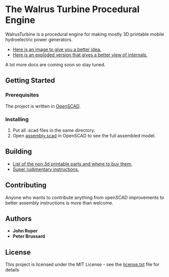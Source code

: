 # The Walrus Turbine Procedural Engine

WalrusTurbine is a procedural engine for making mostly 3D printable mobile hydroelectric power generators.  

* [Here is an image to give you a better idea.](images/turbine%203.png)
* [Here is an exploded version that gives a better view of internals.](images/explode%201.png)

A lot more docs are coming soon so stay tuned.

## Getting Started

### Prerequisites

The project is written in [OpenSCAD](http://www.openscad.org/).

### Installing

1. Put all .scad files in the same directory.
2. Open [assembly.scad](assembly.scad) in OpenSCAD to see the full assembled model. 

## Building
* [List of the non 3d printable parts and where to buy them.](parts-list.md)
* [Super rudimentary instructions.](instructions.md)

## Contributing

Anyone who wants to contribute anything from openSCAD improvements to better assembly instructions is more than welcome.

## Authors

* **John Roper**
* **Peter Brussard**

## License

This project is licensed under the MIT License - see the [license.txt](license.txt) file for details
